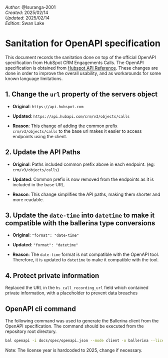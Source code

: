 _Author_:  @Isuranga-2001 \
_Created_: 2025/02/14 \
_Updated_: 2025/02/14 \
_Edition_: Swan Lake

# Sanitation for OpenAPI specification

This document records the sanitation done on top of the official OpenAPI specification from HubSpot CRM Engagements Calls.
The OpenAPI specification is obtained from [Hubspot API Reference](https://github.com/HubSpot/HubSpot-public-api-spec-collection/blob/main/PublicApiSpecs/CRM/Calls/Rollouts/424/v3/calls.json).
These changes are done in order to improve the overall usability, and as workarounds for some known language limitations.

## 1. Change the `url` property of the servers object

- **Original**:
`https://api.hubspot.com`

- **Updated**:
`https://api.hubapi.com/crm/v3/objects/calls`

- **Reason**: This change of adding the common prefix `crm/v3/objects/calls` to the base url makes it easier to access endpoints using the client.

## 2. Update the API Paths

- **Original**: Paths included common prefix above in each endpoint. (eg: `crm/v3/objects/calls`)

- **Updated**: Common prefix is now removed from the endpoints as it is included in the base URL.

- **Reason**: This change simplifies the API paths, making them shorter and more readable.

## 3. Update the `date-time` into `datetime` to make it compatible with the ballerina type conversions

- **Original**: `"format": "date-time"`

- **Updated**: `"format": "datetime"`

- **Reason**: The `date-time` format is not compatible with the OpenAPI tool. Therefore, it is updated to `datetime` to make it compatible with the tool.

## 4. Protect private information

Replaced the URL in the `hs_call_recording_url` field which contained private information, with a placeholder to prevent data breaches

## OpenAPI cli command

The following command was used to generate the Ballerina client from the OpenAPI specification. The command should be executed from the repository root directory.

```bash
bal openapi -i docs/spec/openapi.json --mode client -o ballerina --license docs/license.txt
```

Note: The license year is hardcoded to 2025, change if necessary.
